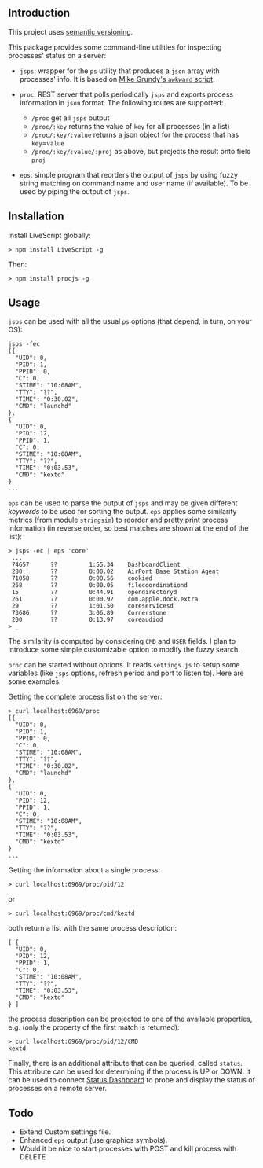 
## Introduction 

This project uses [semantic versioning](http://semver.org/).

This package provides some command-line utilities for inspecting processes' status on a server:

* `jsps`: wrapper for the `ps` utility that produces a `json` array with processes' info. It is based on [Mike Grundy's `awkward` script](https://github.com/mgrundy/awkward).

* `proc`: REST server that polls periodically `jsps` and exports process information in `json` format. The following routes are supported:

    * `/proc`                     get all `jsps` output
    * `/proc/:key`                returns the value of `key` for all processes (in a list)
    * `/proc/:key/:value`         returns a json object for the process that has `key`=`value`
    * `/proc/:key/:value/:proj`   as above, but projects the result onto field `proj`   

* `eps`: simple program that reorders the output of `jsps` by using fuzzy string matching on command name and user name (if available). To be used by piping the output of `jsps`.

## Installation ##

Install LiveScript globally:

    > npm install LiveScript -g

Then:

    > npm install procjs -g
    
## Usage ##

`jsps` can be used with all the usual `ps` options (that depend, in turn, on your OS):

    jsps -fec
    [{
      "UID": 0,
      "PID": 1,
      "PPID": 0,
      "C": 0,
      "STIME": "10:08AM",
      "TTY": "??",
      "TIME": "0:30.02",
      "CMD": "launchd"
    },
    {
      "UID": 0,
      "PID": 12,
      "PPID": 1,
      "C": 0,
      "STIME": "10:08AM",
      "TTY": "??",
      "TIME": "0:03.53",
      "CMD": "kextd"
    }
    ...
    
`eps` can be used to parse the output of `jsps` and may be given different *keywords* to be used for sorting the output. `eps` applies some similarity metrics (from module `stringsim`) to reorder and pretty print process information (in reverse order, so best matches are shown at the end of the list):

    > jsps -ec | eps 'core'
     ...
     74657      ??         1:55.34    DashboardClient
     280        ??         0:00.02    AirPort Base Station Agent 
     71058      ??         0:00.56    cookied   
     268        ??         0:00.05    filecoordinationd
     15         ??         0:44.91    opendirectoryd
     261        ??         0:00.92    com.apple.dock.extra
     29         ??         1:01.50    coreservicesd
     73686      ??         3:06.89    Cornerstone
     200        ??         0:13.97    coreaudiod
    > _
      

The similarity is computed by considering `CMD` and `USER` fields. I plan to introduce some simple customizable option to modify the fuzzy search.

`proc` can be started without options. It reads `settings.js` to setup some variables (like `jsps` options, refresh period and port to listen to). Here are some examples:

Getting the complete process list on the server:

    > curl localhost:6969/proc 
    [{
      "UID": 0,
      "PID": 1,
      "PPID": 0,
      "C": 0,
      "STIME": "10:08AM",
      "TTY": "??",
      "TIME": "0:30.02",
      "CMD": "launchd"
    },
    {
      "UID": 0,
      "PID": 12,
      "PPID": 1,
      "C": 0,
      "STIME": "10:08AM",
      "TTY": "??",
      "TIME": "0:03.53",
      "CMD": "kextd"
    }
    ...

Getting the information about a single process:

    > curl localhost:6969/proc/pid/12

or

    > curl localhost:6969/proc/cmd/kextd

both return a list with the same process description:

    [ {
      "UID": 0,
      "PID": 12,
      "PPID": 1,
      "C": 0,
      "STIME": "10:08AM",
      "TTY": "??",
      "TIME": "0:03.53",
      "CMD": "kextd"
    } ]

the process description can be projected to one of the available properties, e.g. (only the property of the first match is returned):

    > curl localhost:6969/proc/pid/12/CMD
    kextd

Finally, there is an additional attribute that can be queried, called `status`. This attribute can be used for determining if the process is UP or DOWN. It can be used to connect [Status Dashboard](https://github.com/obazoud/statusdashboard) to probe and display the status of processes on a remote server.


## Todo ##

* Extend Custom settings file.
* Enhanced `eps` output (use graphics symbols).
* Would it be nice to start processes with POST and kill process with DELETE
